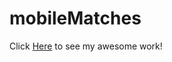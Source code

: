 # mobileMatches

Click [Here](https://marina-ramirez.github.io/mobileMatches/) to see my awesome work!
